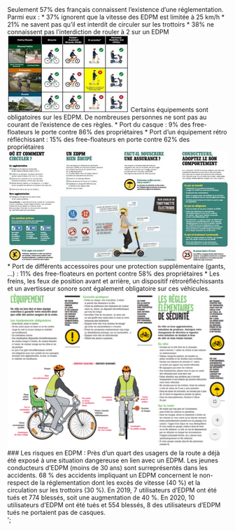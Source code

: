 <?php $etapes='

### Les règles de sécurité :

<img alt src="img/infos.1.png" class="float-start w-50 pe-4">
Seulement 57% des français connaissent l’existence d’une réglementation. Parmi eux :

* 37% ignorent que la vitesse des EDPM est limitée à 25 km/h
* 21% ne savent pas qu’il est interdit de circuler sur les trottoirs
* 38% ne connaissent pas l’interdiction de rouler à 2 sur un EDPM
<div style="clear: left"></div>

<img alt src="img/infos.2.jpg" class="float-end w-50 ps-4">

Certains équipements sont obligatoires sur les EDPM. De nombreuses personnes ne sont pas au courant de l’existence de ces règles.
* Port du casque : 9% des free-floateurs le porte contre 86% des propriétaires
* Port d’un équipement rétro réfléchissant : 15% des free-floateurs en porte contre 62% des propriétaires
<div style="clear:right"></div>

<img alt src="img/infos.3.jpg" class="float-start w-50 pe-4">

* Port de différents accessoires pour une protection supplémentaire (gants, …) : 11% des free-floateurs en portent contre 58% des propriétaires
* Les freins, les feux de position avant et arrière, un dispositif rétroréfléchissants et un avertisseur sonore sont également obligatoire sur ces véhicules.

<div style="clear: left"></div>

<img alt src="img/infos.4.png" class="float-end w-50 ps-4">

### Les risques en EDPM :

Près d’un quart des usagers de la route a déjà été exposé à une situation dangereuse en lien avec un EDPM. Les jeunes conducteurs d’EDPM (moins de 30 ans) sont surreprésentés dans les accidents. 68 % des accidents impliquant un EDPM concernent le non-respect de la réglementation dont les excès de vitesse (40 %) et la circulation sur les trottoirs (30 %).

En 2019, 7 utilisateurs d’EDPM ont été tués et 774 blessés, soit une augmentation de 40 %. En 2020, 10 utilisateurs d’EDPM ont été tués et 554 blessés, 8 des utilisateurs d’EDPM tués ne portaient pas de casques.

<div style="clear:right"></div>

';